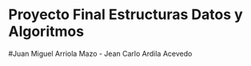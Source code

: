 # Proyecto Final Estructuras Datos y Algoritmos
#Juan Miguel Arriola Mazo - Jean Carlo Ardila Acevedo
